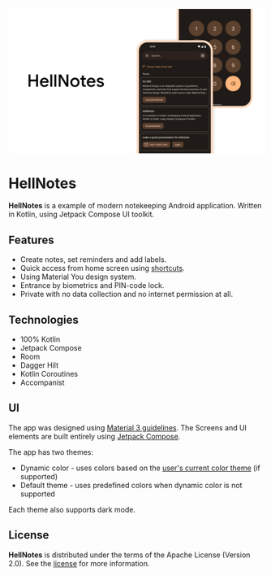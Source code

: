 ![HellNotes](docs/splash.jpg "HellNotes")

# HellNotes

**HellNotes** is a example of modern notekeeping Android application. Written in Kotlin, using Jetpack Compose UI toolkit. 

## Features

- Create notes, set reminders and add labels.
- Quick access from home screen using [shortcuts](https://developer.android.com/develop/ui/views/launch/shortcuts).
- Using Material You design system.
- Entrance by biometrics and PIN-code lock.
- Private with no data collection and no internet permission at all.

## Technologies

- 100% Kotlin
- Jetpack Compose
- Room
- Dagger Hilt
- Kotlin Coroutines
- Accompanist

## UI

The app was designed using [Material 3 guidelines](https://m3.material.io/). The Screens and UI elements are built entirely using [Jetpack Compose](https://developer.android.com/jetpack/compose). 

The app has two themes: 

- Dynamic color - uses colors based on the [user's current color theme](https://material.io/blog/announcing-material-you) (if supported)
- Default theme - uses predefined colors when dynamic color is not supported

Each theme also supports dark mode. 

## License

**HellNotes** is distributed under the terms of the Apache License (Version 2.0). See the
[license](LICENSE) for more information.
